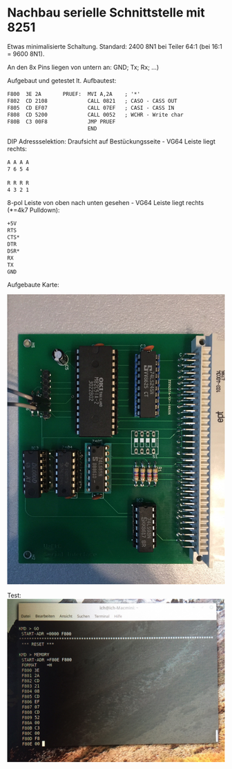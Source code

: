 # Nachbau serielle Schnittstelle mit 8251

Etwas minimalisierte Schaltung. Standard: 2400 8N1 bei Teiler 64:1 (bei 16:1 = 9600 8N1).

An den 8x Pins liegen von untern an: GND; Tx; Rx; ...)

Aufgebaut und getestet lt. Aufbautest:

```
F800  3E 2A       PRUEF:  MVI A,2A    ; '*'
F802  CD 2108             CALL 0821   ; CASO - CASS OUT
F805  CD EF07             CALL 07EF   ; CASI - CASS IN
F808  CD 5200             CALL 0052   ; WCHR - Write char
F80B  C3 00F8             JMP PRUEF
                          END

```
DIP Adressselektion:
Draufsicht auf Bestückungsseite - VG64 Leiste liegt rechts:
```
A A A A
7 6 5 4

R R R R
4 3 2 1
```

8-pol Leiste von oben nach unten gesehen - VG64 Leiste liegt rechts (*=4k7 Pulldown):
```
+5V
RTS
CTS*
DTR
DSR*
RX
TX
GND
```

Aufgebaute Karte:

![ser-karte](https://github.com/petersieg/MFA/blob/master/ser-if/rs232-karte.JPG)

Test:
![ser-test](https://github.com/petersieg/MFA/blob/master/ser-if/rs232-test.JPG)




